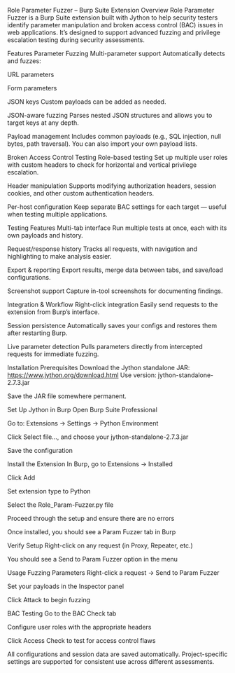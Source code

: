 Role Parameter Fuzzer – Burp Suite Extension
Overview
Role Parameter Fuzzer is a Burp Suite extension built with Jython to help security testers identify parameter manipulation and broken access control (BAC) issues in web applications. It’s designed to support advanced fuzzing and privilege escalation testing during security assessments.

Features
Parameter Fuzzing
Multi-parameter support
Automatically detects and fuzzes:

URL parameters

Form parameters

JSON keys
Custom payloads can be added as needed.

JSON-aware fuzzing
Parses nested JSON structures and allows you to target keys at any depth.

Payload management
Includes common payloads (e.g., SQL injection, null bytes, path traversal). You can also import your own payload lists.

Broken Access Control Testing
Role-based testing
Set up multiple user roles with custom headers to check for horizontal and vertical privilege escalation.

Header manipulation
Supports modifying authorization headers, session cookies, and other custom authentication headers.

Per-host configuration
Keep separate BAC settings for each target — useful when testing multiple applications.

Testing Features
Multi-tab interface
Run multiple tests at once, each with its own payloads and history.

Request/response history
Tracks all requests, with navigation and highlighting to make analysis easier.

Export & reporting
Export results, merge data between tabs, and save/load configurations.

Screenshot support
Capture in-tool screenshots for documenting findings.

Integration & Workflow
Right-click integration
Easily send requests to the extension from Burp’s interface.

Session persistence
Automatically saves your configs and restores them after restarting Burp.

Live parameter detection
Pulls parameters directly from intercepted requests for immediate fuzzing.

Installation
Prerequisites
Download the Jython standalone JAR:
https://www.jython.org/download.html
Use version: jython-standalone-2.7.3.jar

Save the JAR file somewhere permanent.

Set Up Jython in Burp
Open Burp Suite Professional

Go to: Extensions → Settings → Python Environment

Click Select file..., and choose your jython-standalone-2.7.3.jar

Save the configuration

Install the Extension
In Burp, go to Extensions → Installed

Click Add

Set extension type to Python

Select the Role_Param-Fuzzer.py file

Proceed through the setup and ensure there are no errors

Once installed, you should see a Param Fuzzer tab in Burp

Verify Setup
Right-click on any request (in Proxy, Repeater, etc.)

You should see a Send to Param Fuzzer option in the menu

Usage
Fuzzing Parameters
Right-click a request → Send to Param Fuzzer

Set your payloads in the Inspector panel

Click Attack to begin fuzzing

BAC Testing
Go to the BAC Check tab

Configure user roles with the appropriate headers

Click Access Check to test for access control flaws

All configurations and session data are saved automatically. Project-specific settings are supported for consistent use across different assessments.
